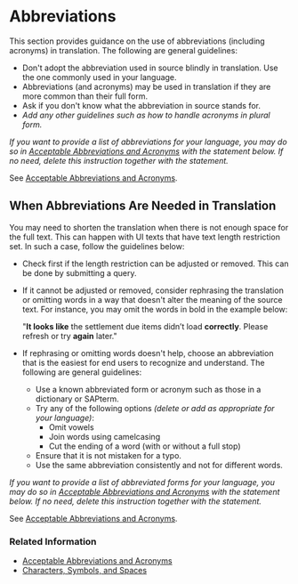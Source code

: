 # Abbreviations

This section provides guidance on the use of abbreviations (including acronyms) in translation. The following are general guidelines:

* Don't adopt the abbreviation used in source blindly in translation. Use the one commonly used in your language.
* Abbreviations (and acronyms) may be used in translation if they are more common than their full form.
* Ask if you don't know what the abbreviation in source stands for.
* *Add any other guidelines such as how to handle acronyms in plural form.*

*If you want to provide a list of abbreviations for your language, you may do so in [Acceptable Abbreviations and Acronyms](../06_additional_guidance_for_translators/acceptable_abbreviations_and_acronyms.md) with the statement below. If no need, delete this instruction together with the statement.*

See [Acceptable Abbreviations and Acronyms](../06_additional_guidance_for_translators/acceptable_abbreviations_and_acronyms.md).

## When Abbreviations Are Needed in Translation

You may need to shorten the translation when there is not enough space for the full text. This can happen with UI texts that have text length restriction set. In such a case, follow the guidelines below:

* Check first if the length restriction can be adjusted or removed. This can be done by submitting a query.
* If it cannot be adjusted or removed, consider rephrasing the translation or omitting words in a way that doesn't alter the meaning of the source text. For instance, you may omit the words in bold in the example below:

    "**It looks like** the settlement due items didn’t load **correctly**. Please refresh or try **again** later."

* If rephrasing or omitting words doesn't help, choose an abbreviation that is the easiest for end users to recognize and understand. The following are general guidelines:  

   * Use a known abbreviated form or acronym such as those in a dictionary or SAPterm.
   * Try any of the following options *(delete or add as appropriate for your language)*:
      * Omit vowels
      * Join words using camelcasing
      * Cut the ending of a word (with or without a full stop)
   * Ensure that it is not mistaken for a typo.
   * Use the same abbreviation consistently and not for different words.

*If you want to provide a list of abbreviated forms for your language, you may do so in [Acceptable Abbreviations and Acronyms](../06_additional_guidance_for_translators/acceptable_abbreviations_and_acronyms.md) with the statement below. If no need, delete this instruction together with the statement.*

See [Acceptable Abbreviations and Acronyms](../06_additional_guidance_for_translators/acceptable_abbreviations_and_acronyms.md).

### Related Information

* [Acceptable Abbreviations and Acronyms](../06_additional_guidance_for_translators/acceptable_abbreviations_and_acronyms.md)
* [Characters, Symbols, and Spaces](characters_symbols_and_spaces.md)

